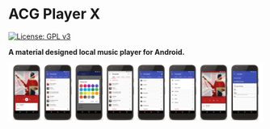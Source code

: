 # ACG Player X
[![License: GPL v3](https://img.shields.io/badge/License-GPL%20v3-blue.svg)](./LICENSE.txt)

**A material designed local music player for Android.**

![Screenshots](./art/art.jpg?raw=true)